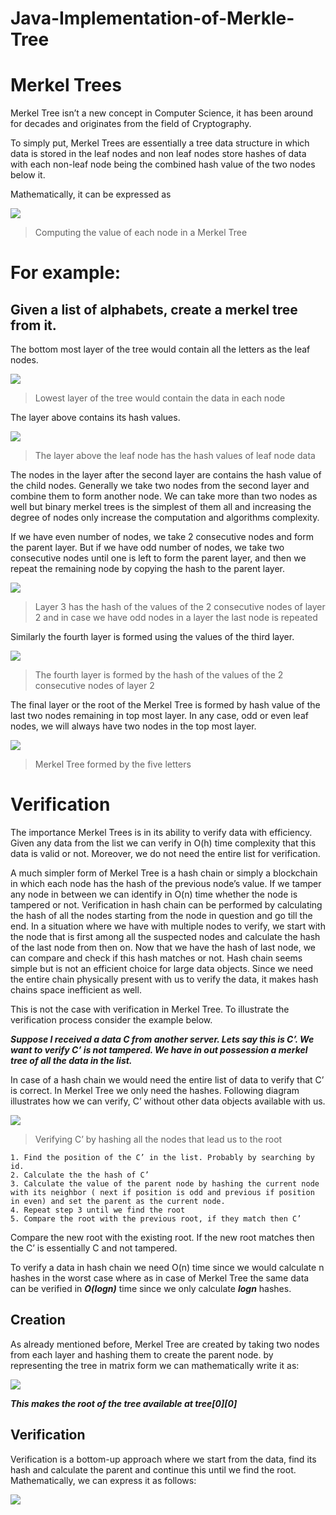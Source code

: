 # Java-Implementation-of-Merkle-Tree

# Merkel Trees

Merkel Tree isn’t a new concept in Computer Science, it has been around for decades and originates from the field of Cryptography.

To simply put, Merkel Trees are essentially a tree data structure in which data is stored in the leaf nodes and non leaf nodes store hashes of data with each non-leaf node being the combined hash value of the two nodes below it.

Mathematically, it can be expressed as

![](https://miro.medium.com/max/944/1*8QaHU1UGOfJWLNPVoyMy0w.jpeg)

> Computing the value of each node in a Merkel Tree

# For example: 
## Given a list of alphabets, create a merkel tree from it.

The bottom most layer of the tree would contain all the letters as the leaf nodes.

![](https://miro.medium.com/max/1400/1*1Z7r4Gfjnl_wcMkDcFEWeg.jpeg)

> Lowest layer of the tree would contain the data in each node

The layer above contains its hash values.

![](https://miro.medium.com/max/1400/1*T75YmaGKr3Rkoc8FjDcxIA.jpeg)

> The layer above the leaf node has the hash values of leaf node data

The nodes in the layer after the second layer are contains the hash value of the child nodes. Generally we take two nodes from the second layer and combine them to form another node. We can take more than two nodes as well but binary merkel trees is the simplest of them all and increasing the degree of nodes only increase the computation and algorithms complexity.

If we have even number of nodes, we take 2 consecutive nodes and form the parent layer. But if we have odd number of nodes, we take two consecutive nodes until one is left to form the parent layer, and then we repeat the remaining node by copying the hash to the parent layer.

![](https://miro.medium.com/max/1400/1*pteLSEjj_AyxurpqPhN8bA.jpeg)

> Layer 3 has the hash of the values of the 2 consecutive nodes of layer 2 and in case we have odd nodes in a layer the last node is repeated

Similarly the fourth layer is formed using the values of the third layer.

![](https://miro.medium.com/max/1400/1*HcGy-UdgGvhg-mFG78VXEQ.jpeg)

> The fourth layer is formed by the hash of the values of the 2 consecutive nodes of layer 2

The final layer or the root of the Merkel Tree is formed by hash value of the last two nodes remaining in top most layer. In any case, odd or even leaf nodes, we will always have two nodes in the top most layer.

![](https://miro.medium.com/max/1400/1*KdTlPP6LQk_qlhzKP5V7OQ.jpeg)

> Merkel Tree formed by the five letters

# Verification

The importance Merkel Trees is in its ability to verify data with efficiency. Given any data from the list we can verify in O(h) time complexity that this data is valid or not. Moreover, we do not need the entire list for verification.

A much simpler form of Merkel Tree is a hash chain or simply a blockchain in which each node has the hash of the previous node’s value. If we tamper any node in between we can identify in O(n) time whether the node is tampered or not. Verification in hash chain can be performed by calculating the hash of all the nodes starting from the node in question and go till the end. In a situation where we have with multiple nodes to verify, we start with the node that is first among all the suspected nodes and calculate the hash of the last node from then on. Now that we have the hash of last node, we can compare and check if this hash matches or not. Hash chain seems simple but is not an efficient choice for large data objects. Since we need the entire chain physically present with us to verify the data, it makes hash chains space inefficient as well.

This is not the case with verification in Merkel Tree. To illustrate the verification process consider the example below.

***Suppose I received a data C from another server. Lets say this is C’. We want to verify C’ is not tampered. We have in out possession a merkel tree of all the data in the list.***

In case of a hash chain we would need the entire list of data to verify that C’ is correct. In Merkel Tree we only need the hashes. Following diagram illustrates how we can verify, C’ without other data objects available with us.

![](https://miro.medium.com/max/1256/1*HwZtuEwJVDvEJio4OOCKpw.jpeg)

> Verifying C’ by hashing all the nodes that lead us to the root

    1. Find the position of the C’ in the list. Probably by searching by id.
    2. Calculate the the hash of C’
    3. Calculate the value of the parent node by hashing the current node with its neighbor ( next if position is odd and previous if position in even) and set the parent as the current node.
    4. Repeat step 3 until we find the root
    5. Compare the root with the previous root, if they match then C’

Compare the new root with the existing root. If the new root matches then the C’ is essentially C and not tampered.

To verify a data in hash chain we need O(n) time since we would calculate n hashes in the worst case where as in case of Merkel Tree the same data can be verified in ***O(logn)*** time since we only calculate ***logn*** hashes.

## Creation

As already mentioned before, Merkel Tree are created by taking two nodes from each layer and hashing them to create the parent node. by representing the tree in matrix form we can mathematically write it as:

![](https://miro.medium.com/max/1400/1*EA7FYersQE_oS6SLBuxlNQ.jpeg)

***This makes the root of the tree available at tree[0][0]***

## Verification

Verification is a bottom-up approach where we start from the data, find its hash and calculate the parent and continue this until we find the root. Mathematically, we can express it as follows:

![](https://miro.medium.com/max/1400/1*gGD-kH3a1_CoYeHyYLeodA.jpeg)
